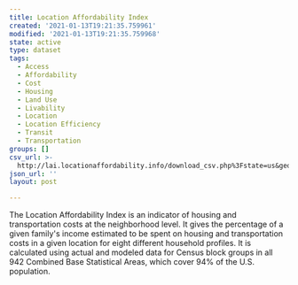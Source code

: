 ```yaml
---
title: Location Affordability Index
created: '2021-01-13T19:21:35.759961'
modified: '2021-01-13T19:21:35.759968'
state: active
type: dataset
tags:
  - Access
  - Affordability
  - Cost
  - Housing
  - Land Use
  - Livability
  - Location
  - Location Efficiency
  - Transit
  - Transportation
groups: []
csv_url: >-
  http://lai.locationaffordability.info/download_csv.php%3Fstate=us&geography=place
json_url: ''
layout: post

---
```

The Location Affordability Index is an indicator of housing and transportation costs at the neighborhood level.  It gives the percentage of a given family's income estimated to be spent on housing and transportation costs in a given location for eight different household profiles.  It is calculated using actual and modeled data for Census block groups in all 942 Combined Base Statistical Areas, which cover 94% of the U.S. population.

